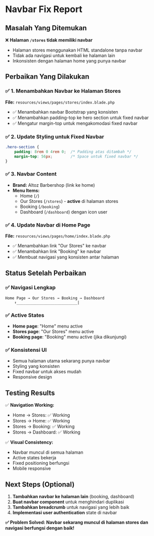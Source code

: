# Navbar Fix Report

## Masalah Yang Ditemukan
❌ **Halaman `/stores` tidak memiliki navbar**
- Halaman stores menggunakan HTML standalone tanpa navbar
- Tidak ada navigasi untuk kembali ke halaman lain
- Inkonsisten dengan halaman home yang punya navbar

## Perbaikan Yang Dilakukan

### ✅ 1. Menambahkan Navbar ke Halaman Stores
**File:** `resources/views/pages/stores/index.blade.php`
- ✅ Menambahkan navbar Bootstrap yang konsisten
- ✅ Menambahkan padding-top ke hero section untuk fixed navbar
- ✅ Mengatur margin-top untuk mengakomodasi fixed navbar

### ✅ 2. Update Styling untuk Fixed Navbar
```css
.hero-section {
    padding: 8rem 0 4rem 0;  /* Padding atas ditambah */
    margin-top: 56px;        /* Space untuk fixed navbar */
}
```

### ✅ 3. Navbar Content
- **Brand:** Altoz Barbershop (link ke home)
- **Menu Items:**
  - Home (`/`)
  - Our Stores (`/stores`) - **active** di halaman stores
  - Booking (`/booking`)
  - Dashboard (`/dashboard`) dengan icon user

### ✅ 4. Update Navbar di Home Page
**File:** `resources/views/pages/home/index.blade.php`
- ✅ Menambahkan link "Our Stores" ke navbar
- ✅ Menambahkan link "Booking" ke navbar
- ✅ Membuat navigasi yang konsisten antar halaman

## Status Setelah Perbaikan

### ✅ Navigasi Lengkap
```
Home Page → Our Stores → Booking → Dashboard
    ↑___________________________|
```

### ✅ Active States
- **Home page**: "Home" menu active
- **Stores page**: "Our Stores" menu active
- **Booking page**: "Booking" menu active (jika dikunjungi)

### ✅ Konsistensi UI
- Semua halaman utama sekarang punya navbar
- Styling yang konsisten
- Fixed navbar untuk akses mudah
- Responsive design

## Testing Results
✅ **Navigation Working:**
- Home → Stores: ✅ Working
- Stores → Home: ✅ Working  
- Stores → Booking: ✅ Working
- Stores → Dashboard: ✅ Working

✅ **Visual Consistency:**
- Navbar muncul di semua halaman
- Active states bekerja
- Fixed positioning berfungsi
- Mobile responsive

## Next Steps (Optional)
1. **Tambahkan navbar ke halaman lain** (booking, dashboard)
2. **Buat navbar component** untuk menghindari duplikasi
3. **Tambahkan breadcrumb** untuk navigasi yang lebih baik
4. **Implementasi user authentication** state di navbar

**✅ Problem Solved: Navbar sekarang muncul di halaman stores dan navigasi berfungsi dengan baik!**
